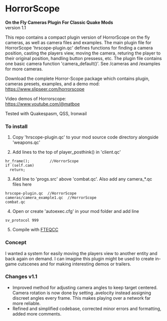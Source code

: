 # HorrorScope 
**On the Fly Cameras Plugin For Classic Quake Mods**  
version 1.1


This repo contains a compact plugin version of HorrorScope on the fly cameras, as well as camera files and examples.
The main plugin file for HorrorScope 'hrscope-plugin.qc' defines functions for finding a camera position, casting 
the players view, moving the camera, returing the player to their original position, handling button pressess, etc. 
The plugin file contains one basic camera function 'camera_default()'.  See /cameras and /examples for more cameras.

Download the complete Horror-Scope package which contains plugin, cameras presets, examples, and a demo mod:  
https://www.slipseer.com/horrorscope

Video demos of Horrorscope:  
https://www.youtube.com/@matboe
    
Tested with Quakespasm, QSS, Ironwail



### To install
1. Copy 'hrscope-plugin.qc' to your mod source code directory alongside 'weapons.qc'

2. Add lines to the top of player_posthink() in 'client.qc'
```
hr_frame();    		//HorrorScope	 
if (self.cam)
  return;
```

3. Add line to 'progs.src' above 'combat.qc'.  Also add any camera_*.qc files here
```
hrscope-plugin.qc  //HorrorScope
cameras/camera_example1.qc  //HorrorScope
combat.qc  
```

4. Open or create 'autoexec.cfg' in your mod folder and add line  
```
sv_protocol 999
```

5. Compile with [FTEQCC](https://fte.triptohell.info/downloads)


### Concept
I wanted a system for easily moving the players view to another entity and back again on demand.
I can imagine this plugin might be used to create in-game cutscenes and for making interesting demos or trailers.


### Changes v1.1
* Improved method for adjusting camera angles to keep target centered.  Camera rotation is now done by setting .avelocity
  instead assigning discreet angles every frame.  This makes playing over a network far more reliable.
* Refined and simplified codebase, corrected minor errors and formatting, added more comments.
